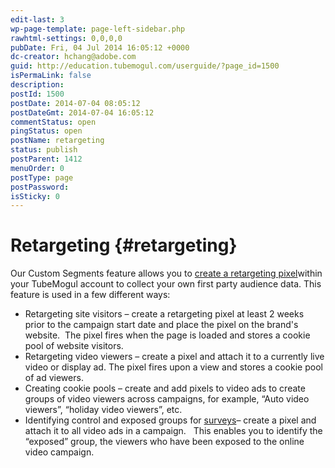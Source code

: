 ```yaml
---
edit-last: 3
wp-page-template: page-left-sidebar.php
rawhtml-settings: 0,0,0,0
pubDate: Fri, 04 Jul 2014 16:05:12 +0000
dc-creator: hchang@adobe.com
guid: http://education.tubemogul.com/userguide/?page_id=1500
isPermaLink: false
description: 
postId: 1500
postDate: 2014-07-04 08:05:12
postDateGmt: 2014-07-04 16:05:12
commentStatus: open
pingStatus: open
postName: retargeting
status: publish
postParent: 1412
menuOrder: 0
postType: page
postPassword: 
isSticky: 0
---
```


# Retargeting {#retargeting}

Our Custom Segments feature allows you to [create a retargeting pixel](retargeting/retargeting-pixel-setup.md)within your TubeMogul account to collect your own first party audience data.
This feature is used in a few different ways:

* Retargeting site visitors&nbsp;– create a retargeting pixel at least 2 weeks prior to the campaign start date and place the pixel on the brand's website.&nbsp; The pixel fires when the page is loaded and stores a cookie pool of website visitors.
* Retargeting video viewers&nbsp;– create a pixel and attach it to a currently live video or display ad. The pixel fires upon a view and stores a cookie pool of ad viewers.
* Creating cookie pools&nbsp;– create and add pixels to video ads to create groups of video viewers across campaigns, for example, “Auto video viewers”, “holiday video viewers”, etc.
* Identifying control and exposed groups for [surveys](../user-guide/planning/brandsights.md)– create a pixel and attach it to all video ads in a campaign.&nbsp;&nbsp; This enables you to identify the “exposed” group, the viewers who have been exposed to the online video campaign.

